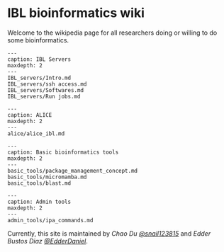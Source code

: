 # IBL bioinformatics wiki

Welcome to the wikipedia page for all researchers doing or willing to do some bioinformatics.

```{toctree}
---
caption: IBL Servers
maxdepth: 2
---
IBL_servers/Intro.md
IBL_servers/ssh access.md
IBL_servers/Softwares.md
IBL_servers/Run jobs.md
```

```{toctree}
---
caption: ALICE
maxdepth: 2
---
alice/alice_ibl.md
```

```{toctree}
---
caption: Basic bioinformatics tools
maxdepth: 2
---
basic_tools/package_management_concept.md
basic_tools/micromamba.md
basic_tools/blast.md
```

```{toctree}
---
caption: Admin tools
maxdepth: 2
---
admin_tools/ipa_commands.md
```

Currently, this site is maintained by *Chao Du [@snail123815](https://github.com/snail123815)* and *Edder Bustos Diaz [@EdderDaniel](https://github.com/EdderDaniel)*.